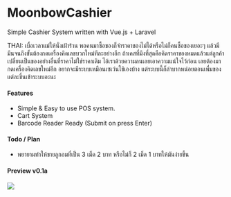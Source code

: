 # MoonbowCashier
 Simple Cashier System written with Vue.js + Laravel

<p>THAI: เบื่อเวลาแม่ให้นั่งเฝ้าร้าน พอคนมาซื้อของก็จำราคาของไม่ได้หรือไม่ก็คนซื้อของเยอะๆ แล้วมีมึนจนถึงขั้นต้องกดเครื่องคิดเลขบวกใหม่ทีละอย่างอีก ถ้าเคสที่มึงที่สุดคือคิดราคาของหมดแล้วแต่ลูกค้าเปลี่ยนเป็นของอย่างอื่นที่ราคาไม่ใช่ราคาเดิม ไอ้เราด้วยความลนเลยเอาความแน่ใจไว้ก่อน เลยต้องมากดเครื่องคิดเลขใหม่อีก อยากจะมีระบบเหมือนเซเว่นใช้เองบ้าง แต่ระบบนี้ก็ลำบากหน่อยตอนเพื่มของแต่ละชิ้นเข้าระบบอะนะ</p>

<h4>Features</h4>
<ul>
    <li>Simple & Easy to use POS system.</li>
    <li>Cart System</li>
    <li>Barcode Reader Ready (Submit on press Enter)</li>
</ul>

<h4>Todo / Plan</h4>
<ul>
    <li>พยายามทำให้ขายลูกอมที่เป็น 3 เม็ด 2 บาท หรือไม่ก็ 2 เม็ด 1 บาทให้มันง่ายขึ้น</li>
</ul>

<h4>Preview v0.1a</h4>
<img src="https://gamelovemiku.com/imagestockcdn/pos.JPG"/>

